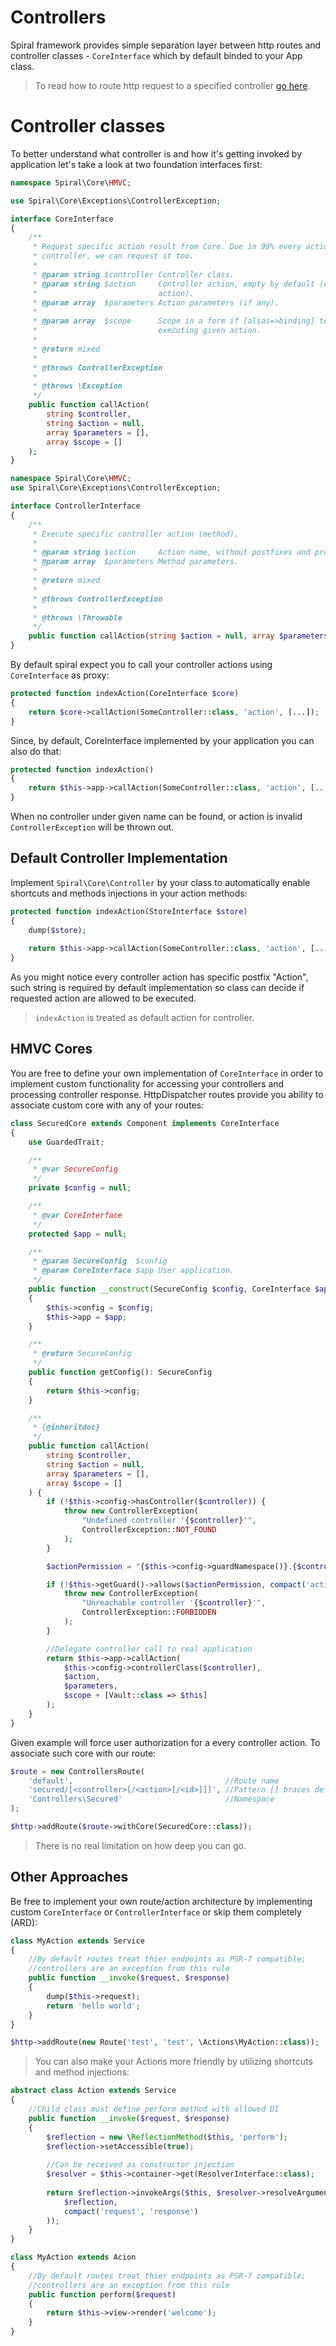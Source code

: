 # Controllers
Spiral framework provides simple separation layer between http routes and controller classes - `CoreInterface` which by default binded to your App class.

> To read how to route http request to a specified controller [go here](/http/routing.md).

# Controller classes
To better understand what controller is and how it's getting invoked by application let's take a look at two foundation interfaces first:

```php
namespace Spiral\Core\HMVC;

use Spiral\Core\Exceptions\ControllerException;

interface CoreInterface
{
    /**
     * Request specific action result from Core. Due in 99% every action will need parent
     * controller, we can request it too.
     *
     * @param string $controller Controller class.
     * @param string $action     Controller action, empty by default (controller will use default
     *                           action).
     * @param array  $parameters Action parameters (if any).
     *
     * @param array  $scope      Scope in a form if [alias=>binding] to be set by container before
     *                           executing given action.
     *
     * @return mixed
     *
     * @throws ControllerException
     *
     * @throws \Exception
     */
    public function callAction(
        string $controller,
        string $action = null,
        array $parameters = [],
        array $scope = []
    );
}
```

```php
namespace Spiral\Core\HMVC;
use Spiral\Core\Exceptions\ControllerException;

interface ControllerInterface
{
    /**
     * Execute specific controller action (method).
     *
     * @param string $action     Action name, without postfixes and prefixes.
     * @param array  $parameters Method parameters.
     *
     * @return mixed
     *
     * @throws ControllerException
     *
     * @throws \Throwable
     */
    public function callAction(string $action = null, array $parameters = []);
}
```

By default spiral expect you to call your controller actions using `CoreInterface` as proxy:

```php
protected function indexAction(CoreInterface $core)
{
    return $core->callAction(SomeController::class, 'action', [...]);
}
```

Since, by default, CoreInterface implemented by your application you can also do that:

```php
protected function indexAction()
{
    return $this->app->callAction(SomeController::class, 'action', [...]);
}
```

When no controller under given name can be found, or action is invalid `ControllerException` will be thrown out.

## Default Controller Implementation
Implement `Spiral\Core\Controller` by your class to automatically enable shortcuts and methods injections in your action methods:

```php
protected function indexAction(StoreInterface $store)
{
    dump($store);
    
    return $this->app->callAction(SomeController::class, 'action', [...]);
}
```

As you might notice every controller action has specific postfix "Action", such string is required by default implementation so class can decide if requested action are allowed to be executed.

> `indexAction` is treated as default action for controller.

## HMVC Cores
You are free to define your own implementation of `CoreInterface` in order to implement custom functionality for accessing your controllers and processing controller response.
HttpDispatcher routes provide you ability to associate custom core with any of your routes:

```php
class SecuredCore extends Component implements CoreInterface
{
    use GuardedTrait;

    /**
     * @var SecureConfig
     */
    private $config = null;

    /**
     * @var CoreInterface
     */
    protected $app = null;

    /**
     * @param SecureConfig  $config
     * @param CoreInterface $app User application.
     */
    public function __construct(SecureConfig $config, CoreInterface $app)
    {
        $this->config = $config;
        $this->app = $app;
    }

    /**
     * @return SecureConfig
     */
    public function getConfig(): SecureConfig
    {
        return $this->config;
    }

    /**
     * {@inheritdoc}
     */
    public function callAction(
        string $controller,
        string $action = null,
        array $parameters = [],
        array $scope = []
    ) {
        if (!$this->config->hasController($controller)) {
            throw new ControllerException(
                "Undefined controller '{$controller}'",
                ControllerException::NOT_FOUND
            );
        }

        $actionPermission = "{$this->config->guardNamespace()}.{$controller}";

        if (!$this->getGuard()->allows($actionPermission, compact('action'))) {
            throw new ControllerException(
                "Unreachable controller '{$controller}'",
                ControllerException::FORBIDDEN
            );
        }

        //Delegate controller call to real application
        return $this->app->callAction(
            $this->config->controllerClass($controller),
            $action,
            $parameters,
            $scope + [Vault::class => $this]
        );
    }
}
```

Given example will force user authorization for a every controller action. To associate such core with our route:

```php
$route = new ControllersRoute(
    'default',                                  //Route name
    'secured/[<controller>[/<action>[/<id>]]]', //Pattern [] braces define optional segment
    'Controllers\Secured'                       //Namespace
);

$http->addRoute($route->withCore(SecuredCore::class));
```

> There is no real limitation on how deep you can go.

## Other Approaches
Be free to implement your own route/action architecture by implementing custom `CoreInterface` or `ControllerInterface` or skip them completely (ARD):

```php
class MyAction extends Service
{
    //By default routes treat thier endpoints as PSR-7 compatible;
    //controllers are an exception from this rule
    public function __invoke($request, $response)
    {
        dump($this->request);
        return 'hello world';
    }
}
```

```php
$http->addRoute(new Route('test', 'test', \Actions\MyAction::class));
```

> You can also make your Actions more friendly by utilizing shortcuts and method injections:

```php
abstract class Action extends Service
{
    //Child class must define perform method with allowed DI
    public function __invoke($request, $response)
    {
        $reflection = new \ReflectionMethod($this, 'perform');
        $reflection->setAccessible(true);
        
        //Can be received as constructor injection
        $resolver = $this->container->get(ResolverInterface::class);
        
        return $reflection->invokeArgs($this, $resolver->resolveArguments(
            $reflection,
            compact('request', 'response')
        ));
    }
}
```

```php
class MyAction extends Acion
{
    //By default routes treat thier endpoints as PSR-7 compatible;
    //controllers are an exception from this rule
    public function perform($request)
    {
        return $this->view->render('welcome');
    }
}
```